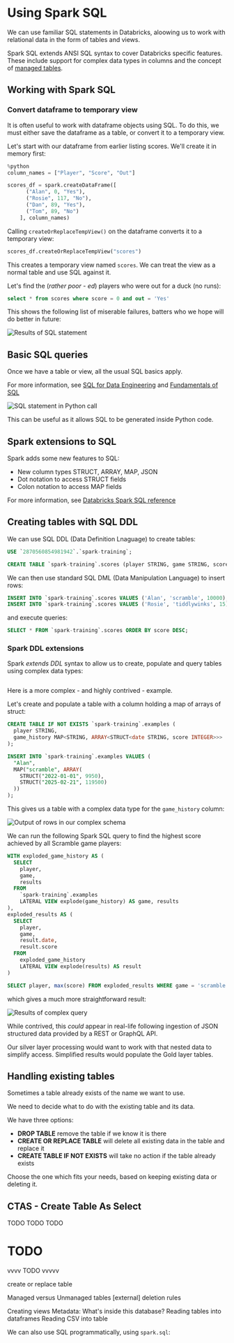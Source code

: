 # Using Spark SQL
We can use familiar SQL statements in Databricks, aloowing us to work with relational data in the form of tables and views. 

Spark SQL extends ANSI SQL syntax to cover Databricks specific features. These include support for complex data types in columns and the concept of [managed tables](data-storage.md).

## Working with Spark SQL

### Convert dataframe to temporary view
It is often useful to work with dataframe objects using SQL. To do this, we must either save the dataframe as a table, or convert it to a temporary view.

Let's start with our dataframe from earlier listing scores. We'll create it in memory first:

```python
%python
column_names = ["Player", "Score", "Out"]

scores_df = spark.createDataFrame([
      ("Alan", 0, "Yes"), 
      ("Rosie", 117, "No"), 
      ("Dan", 89, "Yes"),
      ("Tom", 89, "No")
    ], column_names)
```

Calling `createOrReplaceTempView()` on the dataframe converts it to a temporary view:

```python
scores_df.createOrReplaceTempView("scores")
```

This creates a temporary view named `scores`. We can treat the view as a normal table and use SQL against it.

Let's find the (_rather poor - ed_) players who were out for a duck (no runs):

```sql
select * from scores where score = 0 and out = 'Yes'
```

This shows the following list of miserable failures, batters who we hope will do better in future:

![Results of SQL statement](/images/useless-batters.png)

## Basic SQL queries
Once we have a table or view, all the usual SQL basics apply. 

For more information, see [SQL for Data Engineering](https://github.com/bjss-data-academy/sql-for-data-engineering/blob/main/README.md) and [Fundamentals of SQL](https://github.com/bjssacademy/fundamentals-sql/tree/main)

![SQL statement in Python call](/images/sql-in-python.png)

This can be useful as it allows SQL to be generated inside Python code. 

## Spark extensions to SQL
Spark adds some new features to SQL:

- New column types STRUCT, ARRAY, MAP, JSON
- Dot notation to access STRUCT fields
- Colon notation to access MAP fields

For more information, see [Databricks Spark SQL reference](https://docs.databricks.com/aws/en/sql/language-manual/)

## Creating tables with SQL DDL
We can use SQL DDL (Data Definition Lnaguage) to create tables:

```sql
USE `2870560854981942`.`spark-training`;

CREATE TABLE `spark-training`.scores (player STRING, game STRING, score INTEGER);
```

We can then use standard SQL DML (Data Manipulation Language) to insert rows:

```sql
INSERT INTO `spark-training`.scores VALUES ('Alan', 'scramble', 10000);
INSERT INTO `spark-training`.scores VALUES ('Rosie', 'tiddlywinks', 15);
```

and execute queries:

```sql
SELECT * FROM `spark-training`.scores ORDER BY score DESC;
```

### Spark DDL extensions
Spark _extends DDL_ syntax to allow us to create, populate and query tables using complex data types:

```sql

```

Here is a more complex - and highly contrived - example. 

Let's create and populate a table with a column holding a map of arrays of struct:

```sql
CREATE TABLE IF NOT EXISTS `spark-training`.examples (
  player STRING, 
  game_history MAP<STRING, ARRAY<STRUCT<date STRING, score INTEGER>>>
);

INSERT INTO `spark-training`.examples VALUES (
  "Alan", 
  MAP("scramble", ARRAY(
    STRUCT("2022-01-01", 9950), 
    STRUCT("2025-02-21", 119500)
  ))
);
```

This gives us a table with a complex data type for the `game_history` column:

![Output of rows in our complex schema](/images/complex-create.png)

We can run the following Spark SQL query to find the highest score achieved by all Scramble game players:

```sql
WITH exploded_game_history AS (
  SELECT 
    player, 
    game, 
    results
  FROM 
    `spark-training`.examples 
    LATERAL VIEW explode(game_history) AS game, results
),
exploded_results AS (
  SELECT
    player,
    game,
    result.date,
    result.score
  FROM 
    exploded_game_history
    LATERAL VIEW explode(results) AS result
)

SELECT player, max(score) FROM exploded_results WHERE game = 'scramble' GROUP BY player;
```

which gives a much more straightforward result:

![Results of complex query](/images/complex-query.png)

While contrived, this _could_ appear in real-life following ingestion of JSON structured data provided by a REST or GraphQL API. 

Our silver layer processing would want to work with that nested data to simplify access. Simplified results would populate the Gold layer tables.

## Handling existing tables
Sometimes a table already exists of the name we want to use.

We need to decide what to do with the existing table and its data.

We have three options:

- __DROP TABLE__ remove the table if we know it is there
- __CREATE OR REPLACE TABLE__ will delete all existing data in the table and replace it
- __CREATE TABLE IF NOT EXISTS__ will take no action if the table already exists

Choose the one which fits your needs, based on keeping existing data or deleting it.

## CTAS - Create Table As Select
TODO TODO TODO


# TODO
vvvv TODO  vvvvv

create or replace table

Managed versus Unmanaged tables [external]
deletion rules

Creating views
Metadata: What's inside this database?
Reading tables into dataframes
Reading CSV into table

We can also use SQL programmatically, using `spark.sql`:

